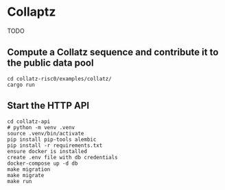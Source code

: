 # Collaptz

TODO

## Compute a Collatz sequence and contribute it to the public data pool

```shell
cd collatz-risc0/examples/collatz/
cargo run
```

## Start the HTTP API

```shell
cd collatz-api
# python -m venv .venv
source .venv/bin/activate
pip install pip-tools alembic
pip install -r requirements.txt 
ensure docker is installed
create .env file with db credentials
docker-compose up -d db
make migration
make migrate
make run 
```